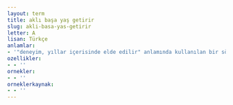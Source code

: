 ```yaml
---
layout: term
title: aklı başa yaş getirir
slug: akli-basa-yas-getirir
letter: A
lisan: Türkçe
anlamlar:
- '"deneyim, yıllar içerisinde elde edilir" anlamında kullanılan bir söz'
ozellikler:
- - ''
ornekler:
- - ''
orneklerkaynak:
- - ''
---
```

